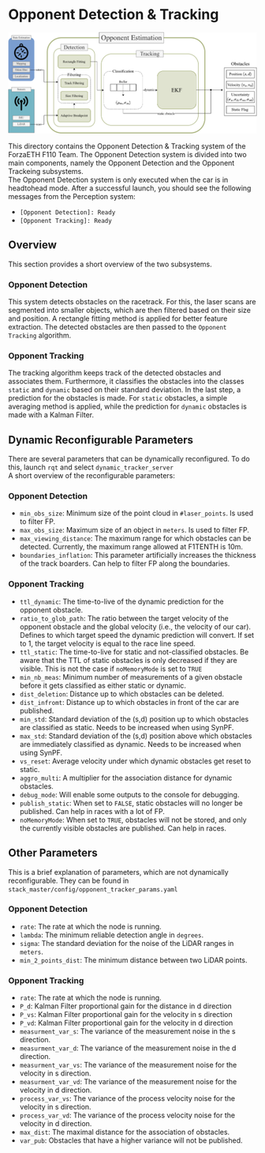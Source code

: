 # Opponent Detection & Tracking
![Perception Architecture](./misc/perception_arch.png)

This directory contains the Opponent Detection & Tracking system of the ForzaETH F110 Team. The Opponent Detection system is divided into two main components, namely the Opponent Detection and the Opponent Trackeing subsystems.  
The Opponent Detection system is only executed when the car is in headtohead mode. After a successful launch, you should see the following messages from the Perception system:
- `[Opponent Detection]: Ready`
- `[Opponent Tracking]: Ready`

## Overview
This section provides a short overview of the two subsystems.
### Opponent Detection
This system detects obstacles on the racetrack. For this, the laser scans are segmented into smaller objects, which are then filtered based on their size and position. A rectangle fitting method is applied for better feature extraction. The detected obstacles are then passed to the `Opponent Tracking` algorithm.

### Opponent Tracking
The tracking algorithm keeps track of the detected obstacles and associates them. Furthermore, it classifies the obstacles into the classes `static` and `dynamic` based on their standard deviation. In the last step, a prediction for the obstacles is made. For `static` obstacles, a simple averaging method is applied, while the prediction for `dynamic` obstacles is made with a Kalman Filter.

## Dynamic Reconfigurable Parameters
There are several parameters that can be dynamically reconfigured. To do this, launch `rqt` and select `dynamic_tracker_server`  
A short overview of the reconfigurable parameters:
### Opponent Detection
- `min_obs_size`: Minimum size of the point cloud in `#laser_points`. Is used to filter FP.
- `max_obs_size`: Maximum size of an object in `meters`. Is used to filter FP.
- `max_viewing_distance`:  The maximum range for which obstacles can be detected. Currently, the maximum range allowed at F1TENTH is 10m.
- `boundaries_inflation`: This parameter artificially increases the thickness of the track boarders. Can help to filter FP along the boundaries.

### Opponent Tracking
- `ttl_dynamic`: The time-to-live of the dynamic prediction for the opponent obstacle.
- `ratio_to_glob_path`: The ratio between the target velocity of the opponent obstacle and the global velocity (i.e., the velocity of our car). Defines to which target speed the dynamic prediction will convert. If set to 1, the target velocity is equal to the race line speed.
- `ttl_static`: The time-to-live for static and not-classified obstacles. Be aware that the TTL of static obstacles is only decreased if they are visible. This is not the case if `noMemoryMode` is set to `TRUE`
- `min_nb_meas`: Minimum number of measurements of a given obstacle before it gets classified as either static or dynamic.
- `dist_deletion`: Distance up to which obstacles can be deleted.
- `dist_infromt`: Distance up to which obstacles in front of the car are published.
- `min_std`: Standard deviation of the (s,d) position up to which obstacles are classified as static. Needs to be increased when using SynPF.
- `max_std`: Standard deviation of the (s,d) position above which obstacles are immediately classified as dynamic. Needs to be increased when using SynPF.
- `vs_reset`: Average velocity under which dynamic obstacles get reset to static.
- `aggro_multi`: A multiplier for the association distance for dynamic obstacles. 
- `debug_mode`: Will enable some outputs to the console for debugging.
- `publish_static`: When set to `FALSE`, static obstacles will no longer be published. Can help in races with a lot of FP.
- `noMemoryMode`: When set to `TRUE`, obstacles will not be stored, and only the currently visible obstacles are published. Can help in races. 

## Other Parameters
This is a brief explanation of parameters, which are not dynamically reconfigurable. They can be found in `stack_master/config/opponent_tracker_params.yaml`
### Opponent Detection
- `rate`: The rate at which the node is running.
- `lambda`: The minimum reliable detection angle in `degrees`.
- `sigma`: The standard deviation for the noise of the LiDAR ranges in `meters`.
- `min_2_points_dist`: The minimum distance between two LiDAR points. 

### Opponent Tracking
- `rate`: The rate at which the node is running.
- `P_d`: Kalman Filter proportional gain for the distance in d direction
- `P_vs`: Kalman Filter proportional gain for the velocity in s direction
- `P_vd`: Kalman Filter proportional gain for the velocity in d direction
- `measurment_var_s`: The variance of the measurement noise in the s direction.
- `measurment_var_d`: The variance of the measurement noise in the d direction.
- `measurment_var_vs`: The variance of the measurement noise for the velocity in s direction.
- `measurment_var_vd`: The variance of the measurement noise for the velocity in d direction.
- `process_var_vs`: The variance of the process velocity noise for the velocity in s direction.
- `process_var_vd`: The variance of the process velocity noise for the velocity in d direction.
- `max_dist`: The maximal distance for the association of obstacles.
- `var_pub`: Obstacles that have a higher variance will not be published.

